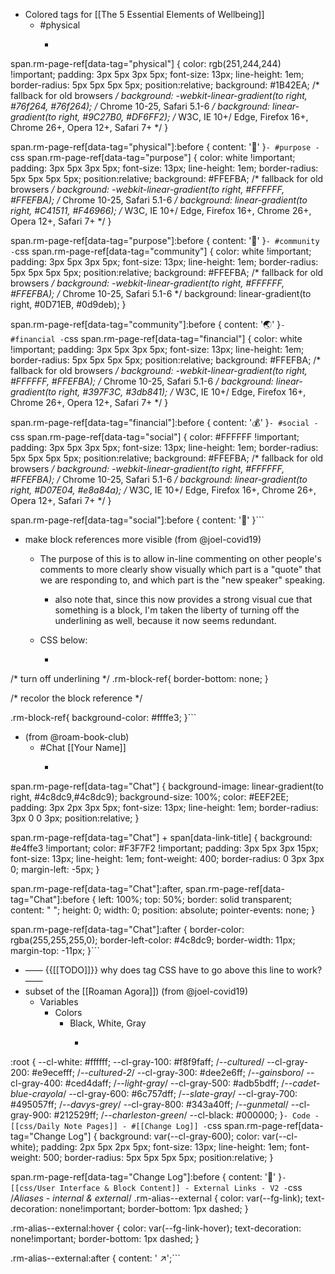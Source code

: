 - Colored tags for [[The 5 Essential Elements of Wellbeing]]
    - #physical
        - ```css
span.rm-page-ref[data-tag="physical"] {
    color: rgb(251,244,244) !important;
    padding: 3px 5px 3px 5px;
	font-size: 13px;
    line-height: 1em;
    border-radius: 5px 5px 5px 5px;
    position:relative;
	background: #1B42EA;  /* fallback for old browsers */
	background: -webkit-linear-gradient(to right, #76f264, #76f264);  /* Chrome 10-25, Safari 5.1-6 */
	background: linear-gradient(to right, #9C27B0, #DF6FF2); /* W3C, IE 10+/ Edge, Firefox 16+, Chrome 26+, Opera 12+, Safari 7+ */
}

span.rm-page-ref[data-tag="physical"]:before {
    content: '🕺'
}```
    - #purpose
        - ```css
span.rm-page-ref[data-tag="purpose"] {
    color: white !important;
    padding: 3px 5px 3px 5px;
	font-size: 13px;
    line-height: 1em;
    border-radius: 5px 5px 5px 5px;
    position:relative;
	background: #FFEFBA;  /* fallback for old browsers */
	background: -webkit-linear-gradient(to right, #FFFFFF, #FFEFBA);  /* Chrome 10-25, Safari 5.1-6 */
	background: linear-gradient(to right, #C41511, #F46966); /* W3C, IE 10+/ Edge, Firefox 16+, Chrome 26+, Opera 12+, Safari 7+ */
}

span.rm-page-ref[data-tag="purpose"]:before {
    content: '🧭'
}```
    - #community
        - ```css
span.rm-page-ref[data-tag="community"] {
    color: white !important;
  	padding: 3px 5px 3px 5px;
    font-size: 13px;
    line-height: 1em;
  	border-radius: 5px 5px 5px 5px;
    position:relative;
	background: #FFEFBA;  /* fallback for old browsers */
  	background: -webkit-linear-gradient(to right, #FFFFFF, #FFEFBA);  /* Chrome 10-25, Safari 5.1-6 */
	background: linear-gradient(to right, #0D71EB, #0d9deb);
}

span.rm-page-ref[data-tag="community"]:before {
    content: '🌏'
}```
    - #financial
        - ```css
span.rm-page-ref[data-tag="financial"] {
    color: white !important;
    padding: 3px 5px 3px 5px;
	font-size: 13px;
    line-height: 1em;
    border-radius: 5px 5px 5px 5px;
    position:relative;
	background: #FFEFBA;  /* fallback for old browsers */
	background: -webkit-linear-gradient(to right, #FFFFFF, #FFEFBA);  /* Chrome 10-25, Safari 5.1-6 */
	background: linear-gradient(to right, #397F3C, #3db841); /* W3C, IE 10+/ Edge, Firefox 16+, Chrome 26+, Opera 12+, Safari 7+ */
}

span.rm-page-ref[data-tag="financial"]:before {
    content: '💰'
}```
    - #social
        - ```css
span.rm-page-ref[data-tag="social"] {
    color: #FFFFFF !important;
    padding: 3px 5px 3px 5px;
	font-size: 13px;
    line-height: 1em;
    border-radius: 5px 5px 5px 5px;
    position:relative;
	background: #FFEFBA;  /* fallback for old browsers */
	background: -webkit-linear-gradient(to right, #FFFFFF, #FFEFBA);  /* Chrome 10-25, Safari 5.1-6 */
	background: linear-gradient(to right, #D07E04, #e8a84a); /* W3C, IE 10+/ Edge, Firefox 16+, Chrome 26+, Opera 12+, Safari 7+ */
}

span.rm-page-ref[data-tag="social"]:before {
    content: '💞'
}```
- make block references more visible (from @joel-covid19)
    - The purpose of this is to allow in-line commenting on other people's comments to more clearly show visually which part is a "quote" that we are responding to, and which part is the "new speaker" speaking.

        - also note that, since this now provides a strong visual cue that something is a block, I'm taken the liberty of turning off the underlining as well, because it now seems redundant. 
    - CSS below:
        - ```css
/* turn off underlining */ 
.rm-block-ref{
    border-bottom: none;
}

/* recolor the block reference */

.rm-block-ref{
    background-color: #ffffe3;
}```
- (from @roam-book-club)
    - #Chat [[Your Name]]
        - ```css
span.rm-page-ref[data-tag="Chat"] {
	background-image: linear-gradient(to right, #4c8dc9,#4c8dc9);
	background-size: 100%;
    color: #EEF2EE;
    padding: 3px 2px 3px 5px;
    font-size: 13px;
    line-height: 1em;
    border-radius: 3px 0 0 3px;
    position:relative;
}

span.rm-page-ref[data-tag="Chat"] + span[data-link-title] {
     background: #e4ffe3 !important;
     color: #F3F7F2 !important;
     padding: 3px 5px 3px 15px;
     font-size: 13px;
     line-height: 1em;
     font-weight: 400;
     border-radius: 0 3px 3px 0;
     margin-left: -5px;
}


span.rm-page-ref[data-tag="Chat"]:after, 
span.rm-page-ref[data-tag="Chat"]:before {
    left: 100%;
    top: 50%;
    border: solid transparent;
    content: " ";
    height: 0;
    width: 0;
    position: absolute;
    pointer-events: none;
}

span.rm-page-ref[data-tag="Chat"]:after {
    border-color: rgba(255,255,255,0);
    border-left-color: #4c8dc9;
    border-width: 11px;
    margin-top: -11px;
}```
- —— {{[[TODO]]}} why does tag CSS have to go above this line to work? ——
- subset of the [[Roaman Agora]]) (from @joel-covid19)
    - Variables
        - Colors
            - Black, White, Gray
                - ```css
:root {
  --cl-white:    #ffffff;
  --cl-gray-100: #f8f9faff; /*--cultured*/
  --cl-gray-200: #e9ecefff; /*--cultured-2*/
  --cl-gray-300: #dee2e6ff; /*--gainsboro*/
  --cl-gray-400: #ced4daff; /*--light-gray*/
  --cl-gray-500: #adb5bdff; /*--cadet-blue-crayola*/
  --cl-gray-600: #6c757dff; /*--slate-gray*/
  --cl-gray-700: #495057ff; /*--davys-grey*/
  --cl-gray-800: #343a40ff; /*--gunmetal*/
  --cl-gray-900: #212529ff; /*--charleston-green*/
  --cl-black:    #000000;
}```
    - Code
        - [[css/Daily Note Pages]]
            - #[[Change Log]]
                - ```css
span.rm-page-ref[data-tag="Change Log"] {
    background: var(--cl-gray-600);
    color: var(--cl-white);
    padding: 2px 5px 2px 5px;
    font-size: 13px;
    line-height: 1em;
    font-weight: 500;
    border-radius: 5px 5px 5px 5px;
    position:relative;
}

span.rm-page-ref[data-tag="Change Log"]:before {
    content: '📢'
}```
        - [[css/User Interface & Block Content]]
            - External Links
                - V2
                    - ```css
/*Aliases - internal & external*/
.rm-alias--external {
  color: var(--fg-link);
    text-decoration: none!important;
    border-bottom: 1px dashed;
}

.rm-alias--external:hover {
	color: var(--fg-link-hover);
    text-decoration: none!important;
    border-bottom: 1px dashed;
}

.rm-alias--external:after {
  content: ' ↗';```
